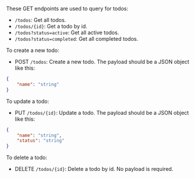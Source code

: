 These GET endpoints are used to query for todos:

- `/todos`: Get all todos.
- `/todos/{id}`: Get a todo by id.
- `/todos?status=active`: Get all active todos.
- `/todos?status=completed`: Get all completed todos.

To create a new todo:

- POST `/todos`: Create a new todo. The payload should be a JSON object like
  this:

```json
{
	"name": "string"
}
```

To update a todo:

- PUT `/todos/{id}`: Update a todo. The payload should be a JSON object like
  this:

```json
{
	"name": "string",
	"status": "string"
}
```

To delete a todo:

- DELETE `/todos/{id}`: Delete a todo by id. No payload is required.
